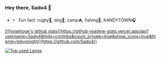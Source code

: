 ### Hey there, Sado4 👋

- ⚡️ &nbsp; Fun fact: rugby🏉, dog🐶, camp⛺, fishing🎣, KANDYTOWN🎧

<a href="https://github.com/Sado4">
  <!-- リポジトリステータス -->
  [![hogehoge's github stats](https://github-readme-stats.vercel.app/api?username=Sado4&hide=contribs&count_private=true&show_icons=true&theme=tokyonight)](https://github.com/Sado4/)

  <!-- ソースコード統計 -->
  [![Top used Langs](https://github-readme-stats.vercel.app/api/top-langs/?username=Sado4&layout=compact&theme=tokyonight)](https://github.com/Sado4/)
</a>
